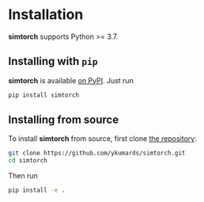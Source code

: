 Installation
============

**simtorch** supports Python >= 3.7.

## Installing with `pip`

**simtorch** is available [on PyPI](https://pypi.org/project/simtorch/). Just run

```bash
pip install simtorch
```

## Installing from source

To install **simtorch** from source, first clone [the repository](https://github.com/ykumards/simtorch):

```bash
git clone https://github.com/ykumards/simtorch.git
cd simtorch
```

Then run

```bash
pip install -e .
```
